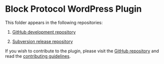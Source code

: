 # Block Protocol WordPress Plugin

This folder appears in the following repositories:

1.  [GitHub development repository](https://github.com/blockprotocol/blockprotocol/tree/main/libs/wordpress-plugin)

1.  [Subversion release repository](https://plugins.trac.wordpress.org/browser/blockprotocol)

If you wish to contribute to the plugin, please visit the [GitHub repository](https://github.com/blockprotocol/blockprotocol/tree/main/libs/wordpress-plugin) and read the [contributing guidelines](https://github.com/blockprotocol/blockprotocol/blob/main/.github/CONTRIBUTING.md).
